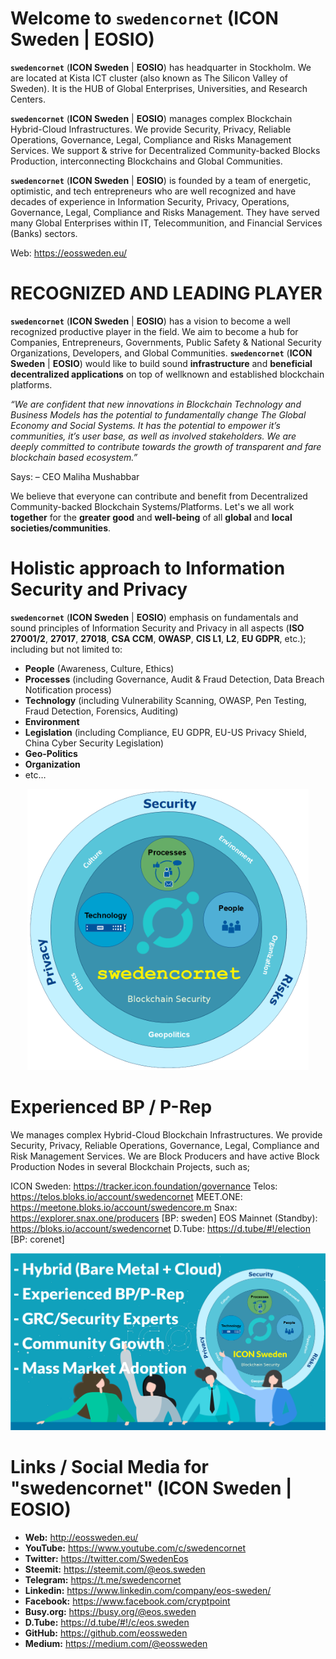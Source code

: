 # Welcome to **`swedencornet`** (**ICON Sweden** | **EOSIO**)

**`swedencornet`** (**ICON Sweden** | **EOSIO**) has headquarter in Stockholm. We are located at Kista ICT cluster (also known as The Silicon Valley of Sweden). It is the HUB of Global Enterprises, Universities, and Research Centers.

**`swedencornet`** (**ICON Sweden** | **EOSIO**) manages complex Blockchain Hybrid-Cloud Infrastructures. We provide Security, Privacy, Reliable Operations, Governance, Legal, Compliance and Risks Management Services. We support & strive for Decentralized Community-backed Blocks Production, interconnecting Blockchains and Global Communities.

**`swedencornet`** (**ICON Sweden** | **EOSIO**) is founded by a team of energetic, optimistic, and tech entrepreneurs who are well recognized and have decades of experience in Information Security, Privacy, Operations, Governance, Legal, Compliance and Risks Management. They have served many Global Enterprises within IT, Telecommunition, and Financial Services (Banks) sectors.

Web: https://eossweden.eu/

# RECOGNIZED AND LEADING PLAYER
**`swedencornet`** (**ICON Sweden** | **EOSIO**) has a vision to become a well recognized productive player in the field. We aim to become a hub for Companies, Entrepreneurs, Governments, Public Safety & National Security Organizations, Developers, and Global Communities. **`swedencornet`** (**ICON Sweden** | **EOSIO**) would like to build sound **infrastructure** and **beneficial decentralized applications** on top of wellknown and established blockchain platforms.

*“We are confident that new innovations in Blockchain Technology and Business Models has the potential to fundamentally change The Global Economy and Social Systems. It has the potential to empower it’s communities, it’s user base, as well as involved stakeholders. We are deeply committed to contribute towards the growth of transparent and fare blockchain based ecosystem.”*

Says: – CEO Maliha Mushabbar

We believe that everyone can contribute and benefit from Decentralized Community-backed Blockchain Systems/Platforms. Let's we all work **together** for the **greater good** and **well-being** of all **global** and **local societies/communities**.

# Holistic approach to Information Security and Privacy

**`swedencornet`** (**ICON Sweden** | **EOSIO**) emphasis on fundamentals and sound principles of Information Security and Privacy in all aspects (**ISO 27001/2**, **27017**, **27018**, **CSA CCM**, **OWASP**, **CIS L1**, **L2**, **EU GDPR**, etc.); including but not limited to:

* **People** (Awareness, Culture, Ethics)
* **Processes** (including Governance, Audit & Fraud Detection, Data Breach Notification process)
* **Technology** (including Vulnerability Scanning, OWASP, Pen Testing, Fraud Detection, Forensics, Auditing)
* **Environment**
* **Legislation** (including Compliance, EU GDPR, EU-US Privacy Shield, China Cyber Security Legislation)
* **Geo-Politics**
* **Organization**
* etc…

<p align="center">
  <img src="./ICON-sweden-SEC-logo-1024.png" width="450" title="Holistic approach to Information Security and Privacy">
</p>

# Experienced BP / P-Rep
We manages complex Hybrid-Cloud Blockchain Infrastructures. We provide Security, Privacy, Reliable Operations, Governance, Legal, Compliance and Risk Management Services. We are Block Producers and have active Block Production Nodes in several Blockchain Projects, such as;

ICON Sweden: https://tracker.icon.foundation/governance
Telos: https://telos.bloks.io/account/swedencornet
MEET.ONE: https://meetone.bloks.io/account/swedencore.m
Snax: https://explorer.snax.one/producers [BP: sweden]
EOS Mainnet (Standby): https://bloks.io/account/swedencornet
D.Tube: https://d.tube/#!/election [BP: corenet]

<p align="center">
  <img src="./ICON-Sweden_points-1.png" title="Holistic approach to Information Security and Privacy">
</p>


# Links / Social Media for "swedencornet" (ICON Sweden | EOSIO)

* **Web:** http://eossweden.eu/
* **YouTube:** https://www.youtube.com/c/swedencornet
* **Twitter:** https://twitter.com/SwedenEos
* **Steemit:** https://steemit.com/@eos.sweden
* **Telegram:** https://t.me/swedencornet
* **Linkedin:** https://www.linkedin.com/company/eos-sweden/
* **Facebook:** https://www.facebook.com/cryptpoint
* **Busy.org:** https://busy.org/@eos.sweden
* **D.Tube:** https://d.tube/#!/c/eos.sweden
* **GitHub:** https://github.com/eossweden
* **Medium:** https://medium.com/@eossweden

